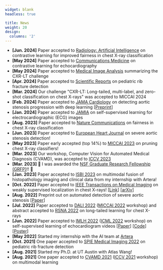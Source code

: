 ```yaml
---
widget: blank
headless: true

title: News
weight: 20
design:
  columns: '2'
---
```


* <b>[Jun. 2024]</b> Paper accepted to [Radiology: Artificial Intelligence](https://pubs.rsna.org/journal/ai) on contrastive learning for improved fairness in chest X-ray classification
* <b>[May 2024]</b> Paper accepted to [Communications Medicine](https://www.nature.com/commsmed) on contrastive learning for echocardiography
* <b>[May 2024]</b> Paper accepted to [Medical Image Analysis](https://www.sciencedirect.com/journal/medical-image-analysis) summarizing the CXR-LT challenge
* <b>[Apr. 2024]</b> Paper accepted to [Scientific Reports](https://www.nature.com/srep/) on pediatric rib fracture detection
* <b>[Mar. 2024]</b> Our challenge "CXR-LT: Long-tailed, multi-label, and zero-shot classification on chest X-rays" was accepted to MICCAI 2024
* <b>[Feb. 2024]</b> Paper accepted to [JAMA Cardiology](https://jamanetwork.com/journals/jamacardiology) on detecting aortic stenosis progression with deep learning [[Preprint](https://www.medrxiv.org/content/10.1101/2023.09.28.23296234v2)]
* <b>[Jan. 2024]</b> Paper accepted to [JAMIA](https://academic.oup.com/jamia) on self-supervised learning for electrocardiographic (ECG) images
* <b>[Aug. 2023]</b> Paper accepted to [Nature Communications](https://www.nature.com/ncomms/) on fairness in chest X-ray classification
* <b>[Jun. 2023]</b> Paper accepted to [European Heart Journal](https://academic.oup.com/eurheartj) on severe aortic stenosis detection!
* <b>[May 2023]</b> Paper early accepted (top 14%) to [MICCAI 2023](https://conferences.miccai.org/2023/en/) on pruning chest X-ray classifiers!
* <b>[Mar. 2023]</b> Our workshop, Computer Vision for Automated Medical Diagnosis (CVAMD), was accepted to [ICCV 2023](https://iccv2023.thecvf.com/)
* <b>[Mar. 2023]</b> :tada: I was awarded the [NSF Graduate Research Fellowship (GRFP)](https://www.nsfgrfp.org/)!! :tada:
* <b>[Jan. 2023]</b> Paper accepted to [ISBI 2023](http://2023.biomedicalimaging.org/en/) on multimodal fusion of histopathology imaging and clinical data from my internship with Artera!
* <b>[Oct. 2022]</b> Paper accepted to [IEEE Transactions on Medical Imaging](https://www.embs.org/tmi/) on weakly supervised localization in chest X-rays! [[Link](https://ieeexplore.ieee.org/document/9930800)] [[arXiv](https://arxiv.org/abs/2207.04394)]
* <b>[Aug. 2022]</b> Preprint out on automated detection of severe aortic stenosis [[Paper](https://www.medrxiv.org/content/10.1101/2022.08.30.22279413v1)]
* <b>[Jul. 2022]</b> Paper accepted to [DALI 2022](https://dali-miccai.github.io/) ([MICCAI 2022](https://conferences.miccai.org/2022/en/) workshop) and abstract accepted to [RSNA 2022](https://www.rsna.org/annual-meeting) on long-tailed learning for chest X-rays
* <b>[Jun. 2022]</b> Paper accepted to [IMLH 2022](https://sites.google.com/view/imlh2022/home?authuser=0) ([ICML 2022](https://icml.cc/) workshop) on self-supervised learning of echocardiogram videos [[Paper](https://arxiv.org/abs/2207.11581)] [[Code](https://github.com/cards-yale/echo-ssl-aortic-stenosis)] [[Poster](/media/imlh_2022_poster.pdf)]
* <b>[May 2022]</b> Started my internship with the AI team at [Artera](https://artera.ai/)
* <b>[Oct. 2021]</b> One paper accepted to [SPIE Medical Imaging 2022](https://spie.org/MI22/conferencedetails/computer-aided-diagnosis?enableBackToBrowse=true) on pediatric rib fracture detection
* <b>[Aug. 2021]</b> Started my Ph.D. at UT Austin with Atlas Wang!
* <b>[Aug. 2021]</b> One paper accepted to [CVAMD 2021](https://sites.google.com/view/CVAMD2021/) ([ICCV 2021](http://iccv2021.thecvf.com/home) workshop) on multimodal learning
